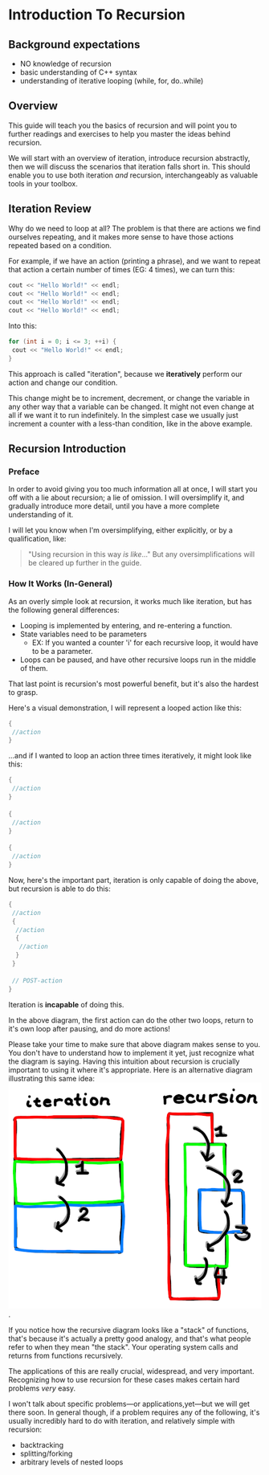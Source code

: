 # Introduction To Recursion

## Background expectations

* NO knowledge of recursion
* basic understanding of C++ syntax
* understanding of iterative looping (while, for, do..while)

## Overview

This guide will teach you the basics of recursion and will point you to further readings and exercises to help you master the ideas behind recursion.

We will start with an overview of iteration, introduce recursion abstractly, then we will discuss the scenarios that iteration falls short in. This should enable you to use both iteration *and* recursion, interchangeably as valuable tools in your toolbox.

## Iteration Review

Why do we need to loop at all? The problem is that there are actions we find ourselves repeating, and it makes more sense to have those actions repeated based on a condition.

For example, if we have an action (printing a phrase), and we want to repeat that action a certain number of times (EG: 4 times), we can turn this:

```c++
cout << "Hello World!" << endl;
cout << "Hello World!" << endl;
cout << "Hello World!" << endl;
cout << "Hello World!" << endl;
```

Into this:

```c++
for (int i = 0; i <= 3; ++i) {
 cout << "Hello World!" << endl;
}
```

This approach is called "iteration", because we **iteratively** perform our action and change our condition.

This change might be to increment, decrement, or change the variable in any other way that a variable can be changed. It might not even change at all if we want it to run indefinitely. In the simplest case we usually just increment a counter with a less-than condition, like in the above example.

## Recursion Introduction

### Preface

In order to avoid giving you too much information all at once, I will start you off with a lie about recursion; a lie of omission. I will oversimplify it, and gradually introduce more detail, until you have a more complete understanding of it.

I will let you know when I'm oversimplifying, either explicitly, or by a qualification, like:
> "Using recursion in this way *is like*..."
But any oversimplifications will be cleared up further in the guide.

### How It Works (In-General)

As an overly simple look at recursion, it works much like iteration, but has the following general differences:

* Looping is implemented by entering, and re-entering a function.
* State variables need to be parameters
  * EX: If you wanted a counter 'i' for each recursive loop, it would have to
    be a parameter.
* Loops can be paused, and have other recursive loops run in the middle of them.

That last point is recursion's most powerful benefit, but it's also the hardest to grasp.

Here's a visual demonstration, I will represent a looped action like this:

```c++
{
 //action
}
```

...and if I wanted to loop an action three times iteratively, it might look like
this:

```c++
{
 //action
}

{
 //action
}

{
 //action
}
```

Now, here's the important part, iteration is only capable of doing the above, but recursion is able to do this:

```c++
{
 //action
 {
  //action
  {
   //action
  }
 }

 // POST-action
}
```

Iteration is **incapable** of doing this.

In the above diagram, the first action can do the other two loops, return to it's own loop after pausing, and do more actions!

Please take your time to make sure that above diagram makes sense to you. You don't have to understand how to implement it yet, just recognize what the diagram is saying. Having this intuition about recursion is crucially important to using it where it's appropriate. Here is an alternative diagram illustrating this same idea:\
![recursion diagram](./recursion_diagram.png).

If you notice how the recursive diagram looks like a "stack" of functions, that's because it's actually a pretty good analogy, and that's what people refer to when they mean "the stack". Your operating system calls and returns from functions recursively.

The applications of this are really crucial, widespread, and very important. Recognizing how to use recursion for these cases makes certain hard problems *very* easy.

I won't talk about specific problems—or applications,yet—but we will get there soon. In general though, if a problem requires any of the following, it's usually incredibly hard to do with iteration, and relatively simple with recursion:

* backtracking
* splitting/forking
* arbitrary levels of nested loops
